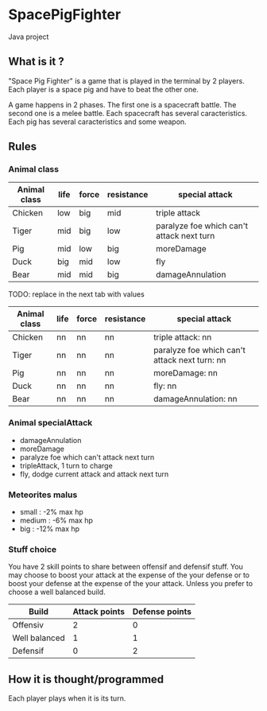 # SpacePigFighter
Java project

## What is it ?
"Space Pig Fighter" is a game that is played in the terminal by 2 players. Each player is a space pig and have to beat the other one. 

A game happens in 2 phases. The first one is a spacecraft battle. The second one is a melee battle.
Each spacecraft has several caracteristics. 
Each pig has several caracteristics and some weapon. 


## Rules

### Animal class

|Animal class | life | force | resistance | special attack |
|---|---|---|---|---|
|Chicken | low | big | mid | triple attack |
|Tiger | mid | big | low | paralyze foe which can't attack next turn |
|Pig | mid | low | big | moreDamage |
|Duck | big | mid | low | fly |
|Bear | mid | mid | big | damageAnnulation |

TODO: replace <nn> in the next tab with values

|Animal class | life | force | resistance | special attack |
|---|---|---|---|---|
|Chicken | nn | nn | nn | triple attack: nn |
|Tiger | nn | nn | nn | paralyze foe which can't attack next turn: nn |
|Pig | nn | nn | nn | moreDamage: nn |
|Duck | nn | nn | nn | fly: nn |
|Bear | nn | nn | nn | damageAnnulation: nn |


### Animal specialAttack

- damageAnnulation
- moreDamage
- paralyze foe which can't attack next turn
- tripleAttack, 1 turn to charge
- fly, dodge current attack and attack next turn


### Meteorites malus
- small : -2% max hp
- medium : -6% max hp
- big : -12% max hp


### Stuff choice
You have 2 skill points to share between offensif and defensif stuff. You may choose to boost your attack at the expense of the your defense or to boost your defense at the expense of the your attack. Unless you prefer to choose a well balanced build.

|Build | Attack points | Defense points |
|---|---|---|
|Offensiv | 2 | 0 |
|Well balanced | 1 | 1 |
|Defensif | 0 | 2 |

## How it is thought/programmed

Each player plays when it is its turn.



